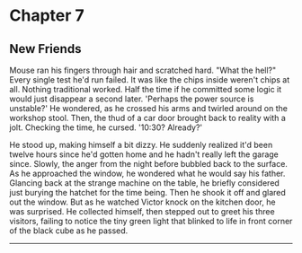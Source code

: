 # Chapter 7
## New Friends

Mouse ran his fingers through hair and scratched hard. "What the hell?" Every single test he'd run failed. It was like the chips inside weren't chips at all. Nothing traditional worked. Half the time if he committed some logic it would just disappear a second later. 'Perhaps the power source is unstable?' He wondered, as he crossed his arms and twirled around on the workshop stool. Then, the thud of a car door brought back to reality with a jolt. Checking the time, he cursed. '10:30? Already?'

He stood up, making himself a bit dizzy. He suddenly realized it'd been twelve hours since he'd gotten home and he hadn't really left the garage since. Slowly, the anger from the night before bubbled back to the surface. As he approached the window, he wondered what he would say his father. Glancing back at the strange machine on the table, he briefly considered just burying the hatchet for the time being. Then he shook it off and glared out the window. But as he watched Victor knock on the kitchen door, he was surprised. He collected himself, then stepped out to greet his three visitors, failing to notice the tiny green light that blinked to life in front corner of the black cube as he passed.

---